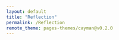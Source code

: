 ```yaml
---
layout: default
title: "Reflection"
permalink: /Reflection
remote_theme: pages-themes/cayman@v0.2.0
---
```

<!--
# Reflection

## Group

The reflection of the group is on the project period between 13/11/2023 and 30/01/2024. We all came from different directions and did not know each other. After some start-up problems we are reasonably satisfied with the final result.

- **Result:** 
  - The result developed enormously in the last days before the presentation. Due to some start-up problems and poor communication, our process did not get off the ground. The last weeks we did everything possible to create a nice result. We are reasonably satisfied with it.

- **Group Process:** 
  - We are 4 students and all studying something different. This brought nice qualities to our project. With the programming knowledge of Bram and Robert cool things came out. And Daniela and Karlijn showed their architectural side. In general, we waited too much. Tasks were divided and it was trusted that this would then happen. After a while this was not the case, fortunately we discovered this in time and solved it by setting clear deadlines.

## Group Communication

In the beginning, communication ran pretty okay, however, we started using a lot of online platforms. Documents were sent in whatsapp, via one drive and github. After a while, this became confusing and we decided to work mainly via one drive and later github. Looking back now, the communication could be better, we had clearly divided the tasks but because not everyone kept each other informed we became a bit of an island. Daniela and Karlijn took the lead in this and made sure everyone kept to their tasks neatly and on time.

## How did we solve Problems 

We solved the problems that emerged in the project by implementing several strategies:

1. **Clear Agreements and Deadlines:**
   - We made clear agreements within the group and set deadlines for task completion. This helped in improving accountability and ensuring progress.

2. **Regular Communication:**
   - We scheduled weekly meetings on days off in addition to classes to discuss project progress and any challenges. This improved communication and kept everyone well-informed about each other's work.

3. **Higher Expectations and Utilization of Resources:**
   - We expected more of ourselves and utilized the lessons to ask questions and seek clarification when needed. Initially, we underutilized this resource but realized its importance later on.

4. **Active Questioning and Collaboration:**
   - We actively asked questions to both teachers and each other, which facilitated problem-solving and improved our understanding. This collaborative approach contributed to achieving a satisfactory final product.
-->
